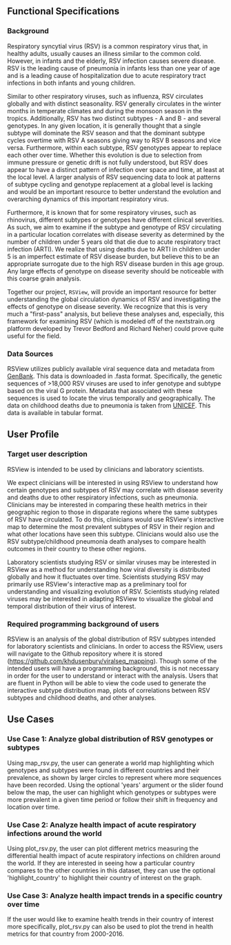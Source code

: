 ## Functional Specifications
 
### Background

Respiratory syncytial virus (RSV) is a common respiratory virus that, in healthy adults, usually causes an illness similar to the common cold. However, in infants and the elderly, RSV infection causes severe disease. RSV is the leading cause of pneumonia in infants less than one year of age and is a leading cause of hospitalization due to acute respiratory tract infections in both infants and young children. 

Similar to other respiratory viruses, such as influenza, RSV circulates globally and with distinct seasonality. RSV generally circulates in the winter months in temperate climates and during the monsoon season in the tropics. Additionally, RSV has two distinct subtypes - A and B - and several genotypes. In any given location, it is generally thought that a single subtype will dominate the RSV season and that the dominant subtype cycles overtime with RSV A seasons giving way to RSV B seasons and vice versa. Furthermore, within each subtype, RSV genotypes appear to replace each other over time. Whether this evolution is due to selection from immune pressure or genetic drift is not fully understood, but RSV does appear to have a distinct pattern of infection over space and time, at least at the local level. A larger analysis of RSV sequencing data to look at patterns of subtype cycling and genotype replacement at a global level is lacking and would be an important resource to better understand the evolution and overarching dynamics of this important respiratory virus. 

Furthermore, it is known that for some respiratory viruses, such as rhinovirus, different subtypes or genotypes have different clinical severities. As such, we aim to examine if the subtype and genotype of RSV circulating in a particular location correlates with disease severity as determined by the number of children under 5 years old that die due to acute respiratory tract infection (ARTI). We realize that using deaths due to ARTI in children under 5 is an imperfect estimate of RSV disease burden, but believe this to be an appropriate surrogate due to the high RSV disease burden in this age group. Any large effects of genotype on disease severity should be noticeable with this coarse grain analysis.

Together our project, `RSView`, will provide an important resource for better understanding the global circulation dynamics of RSV and investigating the effects of genotype on disease severity. We recognize that this is very much a "first-pass" analysis, but believe these analyses and, especially, this framework for examining RSV (which is modeled off of the nextstrain.org platform developed by Trevor Bedford and Richard Neher) could prove quite useful for the field.

### Data Sources

RSView utilizes publicly available viral sequence data and metadata from
[GenBank](https://www.ncbi.nlm.nih.gov/genbank/). This data is downloaded in .fasta format. Specifically, the genetic
sequences of >18,000 RSV viruses are used to infer genotype and subtype based on the viral G protein.
Metadata that associated with these sequences is used to locate the virus temporally and geographically. The data on
childhood deaths due to pneumonia is taken from [UNICEF](https://data.unicef.org/topic/child-health/pneumonia/). This
data is available in tabular format.


## User Profile 

### Target user description

RSView is intended to be used by clinicians and laboratory scientists.

We expect clinicians will be interested in using RSView to understand how certain genotypes and subtypes of RSV may
correlate with disease severity and deaths due to other respiratory infections, such as pneumonia. Clinicians may be
interested in comparing these health metrics in their geographic region to those in disparate regions where the same
subtypes of RSV have circulated. To do this, clinicians would use RSView's interactive map to determine the most
prevalent subtypes of RSV in their region and what other locations have seen this subtype. Clinicians would also use the
RSV subtype/childhood pneumonia death analyses to compare health outcomes in their country to these other regions.

Laboratory scientists studying RSV or similar viruses may be interested in RSView as a method for understanding how
viral diversity is distributed globally and how it fluctuates over time. Scientists studying RSV may primarily use
RSView's interactive map as a preliminary tool for understanding and visualizing evolution of RSV. Scientists studying
related viruses may be interested in adapting RSView to visualize the global and temporal distribution of their virus of
interest. 

### Required programming background of users

RSView is an analysis of the global distribution of RSV subtypes intended for laboratory scientists and clinicians. In
order to access the RSView, users will navigate to the Github repository where it is stored
(https://github.com/khdusenbury/viralseq_mapping). Though some of the intended users will have a programming background,
this is not necessary in order for the user to understand or interact with the analysis. Users that are fluent in Python
will be able to view the code used to generate the interactive subtype distribution map, plots of correlations between
RSV subtypes and childhood deaths, and other analyses. 

## Use Cases

### Use Case 1: Analyze global distribution of RSV genotypes or subtypes

Using map_rsv.py, the user can generate a world map highlighting which genotypes and subtypes were found in different countries and their prevalence, as shown by larger circles to represent where more sequences have been recorded. Using the optional 'years' argument or the slider found below the map, the user can highlight which genotypes or subtypes were more prevalent in a given time period or follow their shift in frequency and location over time.

### Use Case 2: Analyze health impact of acute respiratory infections around the world

Using plot_rsv.py, the user can plot different metrics measuring the differential health impact of acute respiratory infections on children around the world. If they are interested in seeing how a particular country compares to the other countries in this dataset, they can use the optional 'highlight_country' to highlight their country of interest on the graph.

### Use Case 3: Analyze health impact trends in a specific country over time

If the user would like to examine health trends in their country of interest more specifically, plot_rsv.py can also be used to plot the trend in health metrics for that country from 2000-2016.
